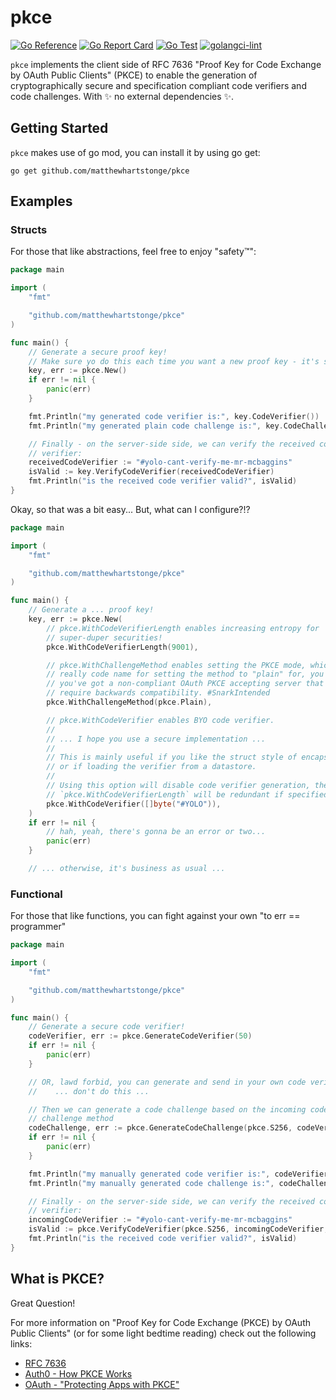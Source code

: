 # pkce

[![Go Reference](https://pkg.go.dev/badge/github.com/matthewhartstonge/pkce.svg)](https://pkg.go.dev/github.com/matthewhartstonge/pkce)
[![Go Report Card](https://goreportcard.com/badge/github.com/matthewhartstonge/pkce)](https://goreportcard.com/report/github.com/matthewhartstonge/pkce)
[![Go Test](https://github.com/matthewhartstonge/pkce/actions/workflows/go.yml/badge.svg?branch=main)](https://github.com/matthewhartstonge/pkce/actions/workflows/go.yml)
[![golangci-lint](https://github.com/matthewhartstonge/pkce/actions/workflows/golangci-lint.yml/badge.svg?branch=main)](https://github.com/matthewhartstonge/pkce/actions/workflows/golangci-lint.yml)

`pkce` implements the client side of RFC 7636 "Proof Key for Code Exchange by OAuth Public Clients" (PKCE) to enable the
generation of cryptographically secure and specification compliant code verifiers and code challenges. With :sparkles:
no external dependencies :sparkles:.

## Getting Started

`pkce` makes use of go mod, you can install it by using go get:

```shell
go get github.com/matthewhartstonge/pkce
```

## Examples

### Structs

For those that like abstractions, feel free to enjoy "safety:tm:":

```go
package main

import (
	"fmt"

	"github.com/matthewhartstonge/pkce"
)

func main() {
	// Generate a secure proof key! 
	// Make sure yo do this each time you want a new proof key - it's stateful.
	key, err := pkce.New()
	if err != nil {
		panic(err)
	}

	fmt.Println("my generated code verifier is:", key.CodeVerifier())
	fmt.Println("my generated plain code challenge is:", key.CodeChallenge())

	// Finally - on the server-side side, we can verify the received code 
	// verifier:
	receivedCodeVerifier := "#yolo-cant-verify-me-mr-mcbaggins"
	isValid := key.VerifyCodeVerifier(receivedCodeVerifier)
	fmt.Println("is the received code verifier valid?", isValid)
}
```

Okay, so that was a bit easy... But, what can I configure?!?

```go
package main

import (
	"fmt"

	"github.com/matthewhartstonge/pkce"
)

func main() {
	// Generate a ... proof key!
	key, err := pkce.New(
		// pkce.WithCodeVerifierLength enables increasing entropy for 
		// super-duper securities!
		pkce.WithCodeVerifierLength(9001),

		// pkce.WithChallengeMethod enables setting the PKCE mode, which is 
		// really code name for setting the method to "plain" for, you know, if
		// you've got a non-compliant OAuth PKCE accepting server that may 
		// require backwards compatibility. #SnarkIntended
		pkce.WithChallengeMethod(pkce.Plain),

		// pkce.WithCodeVerifier enables BYO code verifier.
		//
		// ... I hope you use a secure implementation ...
		//
		// This is mainly useful if you like the struct style of encapsulation, 
		// or if loading the verifier from a datastore.
		//
		// Using this option will disable code verifier generation, therefore 
		// `pkce.WithCodeVerifierLength` will be redundant if specified.
		pkce.WithCodeVerifier([]byte("#YOLO")),
	)
	if err != nil {
		// hah, yeah, there's gonna be an error or two...
		panic(err)
	}

	// ... otherwise, it's business as usual ...
```

### Functional

For those that like functions, you can fight against your own "to err == programmer"

```go
package main

import (
	"fmt"

	"github.com/matthewhartstonge/pkce"
)

func main() {
	// Generate a secure code verifier!
	codeVerifier, err := pkce.GenerateCodeVerifier(50)
	if err != nil {
		panic(err)
	}

	// OR, lawd forbid, you can generate and send in your own code verifier...
	//    ... don't do this ...

	// Then we can generate a code challenge based on the incoming code 
	// challenge method
	codeChallenge, err := pkce.GenerateCodeChallenge(pkce.S256, codeVerifier)
	if err != nil {
		panic(err)
	}

	fmt.Println("my manually generated code verifier is:", codeVerifier)
	fmt.Println("my manually generated code challenge is:", codeChallenge)

	// Finally - on the server-side side, we can verify the received code 
	// verifier:
	incomingCodeVerifier := "#yolo-cant-verify-me-mr-mcbaggins"
	isValid := pkce.VerifyCodeVerifier(pkce.S256, incomingCodeVerifier, codeChallenge)
	fmt.Println("is the received code verifier valid?", isValid)
}

```

## What is PKCE?

Great Question!

For more information on "Proof Key for Code Exchange (PKCE) by OAuth Public Clients" (or for some light bedtime reading)
check out the following links:

* [RFC 7636](https://datatracker.ietf.org/doc/html/rfc7636)
* [Auth0 - How PKCE Works](https://auth0.com/docs/get-started/authentication-and-authorization-flow/authorization-code-flow-with-proof-key-for-code-exchange-pkce#how-it-works)
* [OAuth - "Protecting Apps with PKCE"](https://www.oauth.com/oauth2-servers/pkce/)
